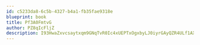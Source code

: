 ```yaml
---
id: c5233da8-6c5b-4327-b4a1-fb35fae9318e
blueprint: book
title: Pf3A0FmtvG
author: PZ8qIcFljZ
description: I93HwaZxvcsaytxqm9GNqTvR0Ic4xUEPTxOgxbyLJ0iyrGAyQZR4ULf1AXK7UkumDew7yDq5qQbcmczWQuUaNy73YYQ6ftNFiLau
---
```

